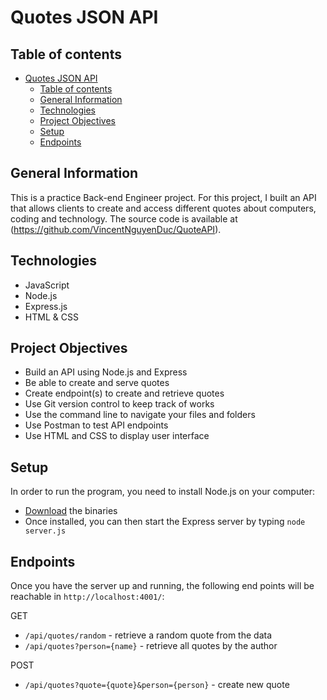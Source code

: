 # Quotes JSON API

## Table of contents

- [Quotes JSON API](#quotes-json-api)
  - [Table of contents](#table-of-contents)
  - [General Information](#general-information)
  - [Technologies](#technologies)
  - [Project Objectives](#project-objectives)
  - [Setup](#setup)
  - [Endpoints](#endpoints)

## General Information

This is a practice Back-end Engineer project. For this project, I built an API that allows clients to create and access different quotes about computers, coding and technology. The source code is available at (<https://github.com/VincentNguyenDuc/QuoteAPI>).

## Technologies

- JavaScript
- Node.js
- Express.js
- HTML & CSS

## Project Objectives

- Build an API using Node.js and Express
- Be able to create and serve quotes
- Create endpoint(s) to create and retrieve quotes
- Use Git version control to keep track of works
- Use the command line to navigate your files and folders
- Use Postman to test API endpoints
- Use HTML and CSS to display user interface

## Setup

In order to run the program, you need to install Node.js on your computer:

- [Download](https://nodejs.org/en/download/) the binaries
- Once installed, you can then start the Express server by typing `node server.js`

## Endpoints

Once you have the server up and running, the following end points will be reachable in `http://localhost:4001/`:

GET

- `/api/quotes/random` - retrieve a random quote from the data
- `/api/quotes?person={name}` - retrieve all quotes by the author

POST

- `/api/quotes?quote={quote}&person={person}` - create new quote
